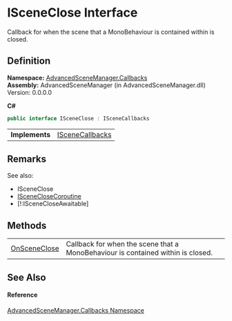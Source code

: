 # ISceneClose Interface


Callback for when the scene that a MonoBehaviour is contained within is closed.



## Definition
**Namespace:** <a href="N_AdvancedSceneManager_Callbacks.md">AdvancedSceneManager.Callbacks</a>  
**Assembly:** AdvancedSceneManager (in AdvancedSceneManager.dll) Version: 0.0.0.0

**C#**
``` C#
public interface ISceneClose : ISceneCallbacks
```

<table><tr><td><strong>Implements</strong></td><td><a href="T_AdvancedSceneManager_Callbacks_ISceneCallbacks.md">ISceneCallbacks</a></td></tr>
</table>



## Remarks
See also:   
  
<ul><li>ISceneClose</li><li><a href="T_AdvancedSceneManager_Callbacks_ISceneCloseCoroutine.md">ISceneCloseCoroutine</a></li><li>[!:ISceneCloseAwaitable]</li></ul>



## Methods
<table>
<tr>
<td><a href="M_AdvancedSceneManager_Callbacks_ISceneClose_OnSceneClose.md">OnSceneClose</a></td>
<td>Callback for when the scene that a MonoBehaviour is contained within is closed.</td></tr>
</table>

## See Also


#### Reference
<a href="N_AdvancedSceneManager_Callbacks.md">AdvancedSceneManager.Callbacks Namespace</a>  
